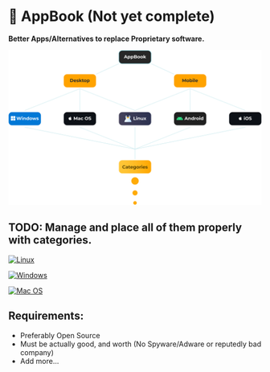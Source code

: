 # 📘 AppBook (Not yet complete)
**Better Apps/Alternatives to replace Proprietary software.**

![Map](map.png)

## TODO: Manage and place all of them properly with categories.

[![Linux](https://img.shields.io/badge/Linux-Apps-%23000000?style=for-the-badge&logo=Ubuntu&logoColor=white)](https://github.com/thegamerhat/appbook/tree/devs/Desktop/Linux)

[![Windows](https://img.shields.io/badge/Windows-Apps-%23ffffff?style=for-the-badge&logo=Windows&logoColor=0078d6)](https://github.com/thegamerhat/appbook/tree/devs/Desktop/Windows)

[![Mac OS](https://img.shields.io/badge/Mac_OS-Apps-%23000000?style=for-the-badge&logo=Apple&logoColor=white)](https://github.com/thegamerhat/appbook/tree/devs/Desktop/Mac)

## Requirements:

- Preferably Open Source 
- Must be actually good, and worth (No Spyware/Adware or reputedly bad company)
- Add more...
